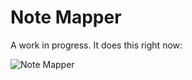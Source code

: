 # Note Mapper

A work in progress. It does this right now:

![Note Mapper](doc/img01.jpg?raw=true "Note Mapper")
